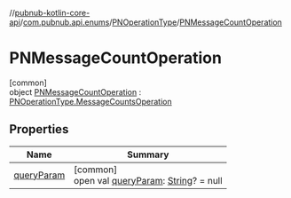 //[pubnub-kotlin-core-api](../../../../index.md)/[com.pubnub.api.enums](../../index.md)/[PNOperationType](../index.md)/[PNMessageCountOperation](index.md)

# PNMessageCountOperation

[common]\
object [PNMessageCountOperation](index.md) : [PNOperationType.MessageCountsOperation](../-message-counts-operation/index.md)

## Properties

| Name | Summary |
|---|---|
| [queryParam](../query-param.md) | [common]<br>open val [queryParam](../query-param.md): [String](https://kotlinlang.org/api/core/kotlin-stdlib/kotlin/-string/index.html)? = null |
